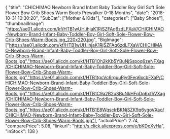 {
	"title": "CHICHIMAO Newborn Brand Infant Baby Toddler Boy Girl Soft Sole Flower Bow Crib Shoes Warm Boots Prewalker 0-18 Months",
	"date": "2018-10-31 10:30:20",
	"SubCat": ["Mother & Kids"],
	"categories": ["Baby Shoes"],
	"thumbnailImage": "https://ae01.alicdn.com/kf/HTB1wUH.ihjaK1RjSZFAq6zdLFXaV/CHICHIMAO-Newborn-Brand-Infant-Baby-Toddler-Boy-Girl-Soft-Sole-Flower-Bow-Crib-Shoes-Warm-Boots.jpg_220x220.jpg",
	"BigImage": ["https://ae01.alicdn.com/kf/HTB1wUH.ihjaK1RjSZFAq6zdLFXaV/CHICHIMAO-Newborn-Brand-Infant-Baby-Toddler-Boy-Girl-Soft-Sole-Flower-Bow-Crib-Shoes-Warm-Boots.jpg","https://ae01.alicdn.com/kf/HTB1Oh2kKb5YBuNjSspoq6zeNFXag/CHICHIMAO-Newborn-Brand-Infant-Baby-Toddler-Boy-Girl-Soft-Sole-Flower-Bow-Crib-Shoes-Warm-Boots.jpg","https://ae01.alicdn.com/kf/HTB1tgcVc6rguuRjy0Feq6xcbFXaP/CHICHIMAO-Newborn-Brand-Infant-Baby-Toddler-Boy-Girl-Soft-Sole-Flower-Bow-Crib-Shoes-Warm-Boots.jpg","https://ae01.alicdn.com/kf/HTB1C9a2B2uSBuNkHFqDq6xfhVXag/CHICHIMAO-Newborn-Brand-Infant-Baby-Toddler-Boy-Girl-Soft-Sole-Flower-Bow-Crib-Shoes-Warm-Boots.jpg","https://ae01.alicdn.com/kf/HTB1E8WqscIrBKNjSZK9q6ygoVXao/CHICHIMAO-Newborn-Brand-Infant-Baby-Toddler-Boy-Girl-Soft-Sole-Flower-Bow-Crib-Shoes-Warm-Boots.jpg"],
	"actualPrice": 2.74,
	"comparePrice": 5.08,
	"linkurl": "http://s.click.aliexpress.com/e/bKDoXyHa",
	"inStock": 138
}
